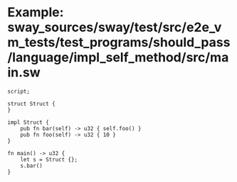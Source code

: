 # Example: sway_sources/sway/test/src/e2e_vm_tests/test_programs/should_pass/language/impl_self_method/src/main.sw

```sway
script;

struct Struct {
}

impl Struct {
    pub fn bar(self) -> u32 { self.foo() }
    pub fn foo(self) -> u32 { 10 }
}

fn main() -> u32 {
    let s = Struct {};
    s.bar()
}

```
